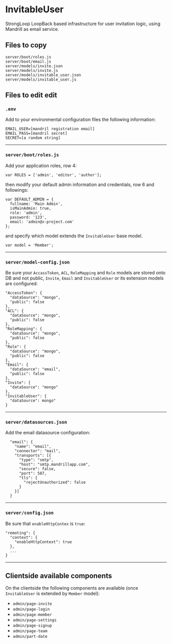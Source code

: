 # InvitableUser

StrongLoop LoopBack based infrastructure for user invitation logic, using Mandrill as email service.

## Files to copy

```
server/boot/roles.js
server/boot/email.js
server/models/invite.json
server/models/invite.js
server/models/invitable_user.json
server/models/invitable_user.js
```


## Files to edit edit

### `.env`

Add to your environmental configuration files the following information:

```
EMAIL_USER=[mandril registration email]
EMAIL_PASS=[mandril secret]
SECRET=[a random string]
```

- - -

### `server/boot/roles.js`

Add your application roles, row 4:

```
var ROLES = ['admin', 'editor', 'author'];
```

then modify your default admin information and credentials, row 6 and followings:

```
var DEFAULT_ADMIN = {
  fullname: 'Main Admin',
  isMainAdmin: true,
  role: 'admin',
  password: '123',
  email: 'admin@x-project.com'
};
```

and specify which model extends the `InvitableUser` base model.

```
var model = 'Member';
```

- - -

### `server/model-config.json`

Be sure your `AccassToken`, `ACL`, `RoleMapping` and `Role` models are stored onto DB and not public, `Invite`, `Email` and `InvitableUser` or its extension models are configured:

```
"AccessToken": {
  "dataSource": "mongo",
  "public": false
},
"ACL": {
  "dataSource": "mongo",
  "public": false
},
"RoleMapping": {
  "dataSource": "mongo",
  "public": false
},
"Role": {
  "dataSource": "mongo",
  "public": false
},
"Email": {
  "dataSource": "email",
  "public": false
},
"Invite": {
  "dataSource": "mongo"
},
"InvitableUser": {
  "dataSource": mongo"
}
```

- - -

### `server/datasources.json`

Add the email datasource configuration:

```
  "email": {
    "name": "email",
    "connector": "mail",
    "transports": [{
      "type": "smtp",
      "host": "smtp.mandrillapp.com",
      "secure": false,
      "port": 587,
      "tls": {
        "rejectUnauthorized": false
      }
    }]
  }
```

- - -

### `server/config.json`

Be sure that `enableHttpContex` is `true`:

```
"remoting": {
  "context": {
    "enableHttpContext": true
  },
  ...
}
```

- - -

## Clientside available components

On the clientside the following components are available (once `InvitableUser` is extended by `Member` model):

- `admin/page-invite`
- `admin/page-login`
- `admin/page-member`
- `admin/page-settings`
- `admin/page-signup`
- `admin/page-team`
- `admin/part-date`
